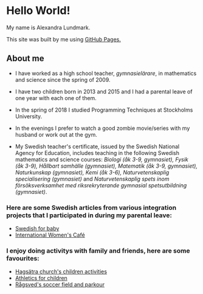 # Hello World!

My name is Alexandra Lundmark.


This site was built by me using [GitHub Pages.](https://pages.github.com/)





## About me

- I have worked as a high school teacher, *gymnasielärare*, in mathematics and science since the spring of 2009.

- I have two children born in 2013 and 2015 and I had a parental leave of one year with each one of them. 

- In the spring of 2018 I studied Programming Techniques at Stockholms University. 

- In the evenings I prefer to watch a good zombie movie/series with my husband or work out at the gym. 

- My Swedish teacher's certificate, issued by the Swedish National Agency for Education, includes teaching in the following Swedish mathematics and science courses: *Biologi (åk 3-9, gymnasiet), Fysik (åk 3-9), Hållbart samhälle (gymnasiet), Matematik (åk 3-9, gymnasiet), Naturkunskap (gymnasiet), Kemi (åk 3-6), Naturvetenskaplig specialisering (gymnasiet)* and *Naturvetenskaplig spets inom försöksverksamhet med riksrekryterande gymnasial spetsutbildning (gymnasiet)*.


### Here are some Swedish articles from various integration projects that I participated in during my parental leave:
- [Swedish for baby](http://www.pressreader.com/sweden/tidningen-%C3%A5rsta-enskede/20151121/textview)
- [International Women's Café](https://flipflashpages.uniflip.com/3/100504/362441/pub/html5.html#page/6)

### I enjoy doing activitys with family and friends, here are some favourites:
- [Hagsätra church's children activities](https://www.svenskakyrkan.se/vantor/barn-unga-och-konfirmation)
- [Athletics for children](http://www.xn--rgsvedsif-52a.se/start/?ID=153222)
- [Rågsved's soccer field and parkour](http://www.stockholm.se/-/Serviceenhetsdetaljer/?enhet=88f773c8ce7242d6b23d67c5d6ca0448)



